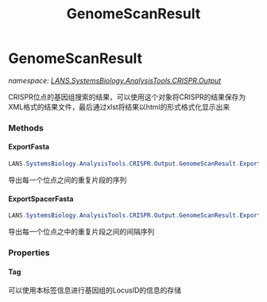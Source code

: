 ﻿---
title: GenomeScanResult
---

# GenomeScanResult
_namespace: [LANS.SystemsBiology.AnalysisTools.CRISPR.Output](N-LANS.SystemsBiology.AnalysisTools.CRISPR.Output.html)_

CRISPR位点的基因组搜索的结果，可以使用这个对象将CRISPR的结果保存为XML格式的结果文件，最后通过xlst将结果以html的形式格式化显示出来



### Methods

#### ExportFasta
```csharp
LANS.SystemsBiology.AnalysisTools.CRISPR.Output.GenomeScanResult.ExportFasta
```
导出每一个位点之间的重复片段的序列

#### ExportSpacerFasta
```csharp
LANS.SystemsBiology.AnalysisTools.CRISPR.Output.GenomeScanResult.ExportSpacerFasta
```
导出每一个位点之中的重复片段之间的间隔序列


### Properties

#### Tag
可以使用本标签信息进行基因组的LocusID的信息的存储
